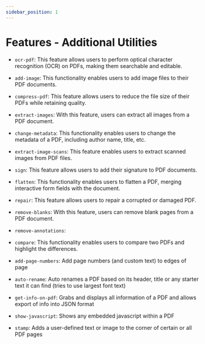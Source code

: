 ```yaml
---
sidebar_position: 1
---
```

# Features - Additional Utilities

- `ocr-pdf`: This feature allows users to perform optical character recognition (OCR) on PDFs, making them searchable and editable.

- `add-image`: This functionality enables users to add image files to their PDF documents.

- `compress-pdf`: This feature allows users to reduce the file size of their PDFs while retaining quality.

- `extract-images`: With this feature, users can extract all images from a PDF document.

- `change-metadata`: This functionality enables users to change the metadata of a PDF, including author name, title, etc.

- `extract-image-scans`: This feature enables users to extract scanned images from PDF files.

- `sign`: This feature allows users to add their signature to PDF documents.

- `flatten`: This functionality enables users to flatten a PDF, merging interactive form fields with the document.

- `repair`: This feature allows users to repair a corrupted or damaged PDF.

- `remove-blanks`: With this feature, users can remove blank pages from a PDF document.

- `remove-annotations`: 

- `compare`: This functionality enables users to compare two PDFs and highlight the differences.

- `add-page-numbers`: Add page numbers (and custom text) to edges of page

- `auto-rename`: Auto renames a PDF based on its header, title or any starter text it can find (tries to use largest font text)

- `get-info-on-pdf`: Grabs and displays all information of a PDF and allows export of info into JSON format

- `show-javascript`: Shows any embedded javascript within a PDF

- `stamp`: Adds a user-defined text or image to the corner of certain or all PDF pages

